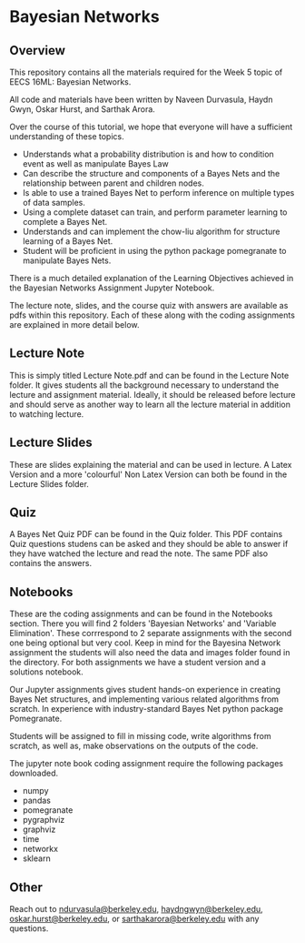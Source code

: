 # Bayesian Networks

## Overview

This repository contains all the materials required for the Week 5 topic of EECS 16ML: Bayesian Networks.

All code and materials have been written by Naveen Durvasula, Haydn Gwyn, Oskar Hurst, and Sarthak Arora.

Over the course of this tutorial, we hope that everyone will have a sufficient understanding of these topics.
- Understands what a probability distribution is and how to condition event as well as manipulate Bayes Law
- Can describe the structure and components of a Bayes Nets and the relationship between parent and children nodes.
- Is able to use a trained Bayes Net to perform inference on multiple types of data samples.
- Using a complete dataset can train, and perform parameter learning to complete a Bayes Net.
- Understands and can implement the chow-liu algorithm for structure learning of a Bayes Net.
- Student will be proficient in using the python package pomegranate to manipulate Bayes Nets.

There is a much detailed explanation of the Learning Objectives achieved in the Bayesian Networks Assignment Jupyter Notebook.

The lecture note, slides, and the course quiz with answers are available as pdfs within this repository. Each of these along with the coding assignments are explained in more detail below.

## Lecture Note

This is simply titled Lecture Note.pdf and can be found in the Lecture Note folder. It gives students all the background necessary to understand the lecture and assignment material. Ideally, it should be released before lecture and should serve as another way to learn all the lecture material in addition to watching lecture.

## Lecture Slides

These are slides explaining the material and can be used in lecture. A Latex Version and a more 'colourful' Non Latex Version can both be found in the Lecture Slides folder.

## Quiz 

A Bayes Net Quiz PDF can be found in the Quiz folder. This PDF contains Quiz questions studens can be asked and they should be able to answer if they have watched the lecture and read the note. The same PDF also contains the answers.

## Notebooks

These are the coding assignments and can be found in the Notebooks section. There you will find 2 folders 'Bayesian Networks' and 'Variable Elimination'. These corrrespond to 2 separate assignments with the second one being optional but very cool. Keep in mind for the Bayesina Network assignment the students will also need the data and images folder found in the directory. For both assignments we have a student version and a solutions notebook.

Our Jupyter assignments gives student hands-on experience in creating Bayes Net structures, and implementing various related algorithms from scratch.
In experience with industry-standard Bayes Net python package Pomegranate.

Students will be assigned to fill in missing code, write algorithms from scratch, as well as, make observations on the outputs of the code.

The jupyter note book coding assignment require the following packages downloaded.
- numpy
- pandas
- pomegranate
- pygraphviz
- graphviz
- time
- networkx
- sklearn

## Other

Reach out to ndurvasula@berkeley.edu, haydngwyn@berkeley.edu, oskar.hurst@berkeley.edu, or sarthakarora@berkeley.edu with any questions.
